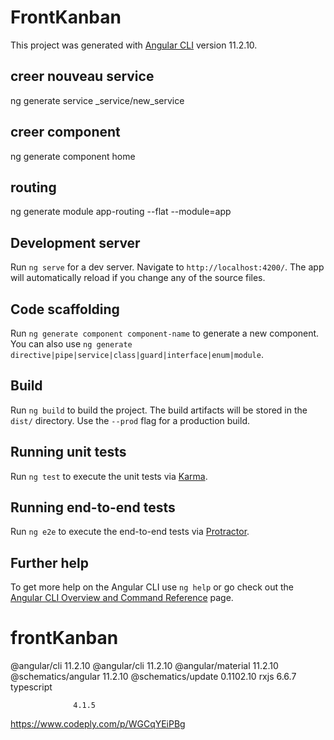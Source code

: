 # FrontKanban

This project was generated with [Angular CLI](https://github.com/angular/angular-cli) version 11.2.10.

## creer nouveau service
ng generate service _service/new_service
## creer component 
ng generate component home
## routing
ng generate module app-routing --flat --module=app


## Development server

Run `ng serve` for a dev server. Navigate to `http://localhost:4200/`. The app will automatically reload if you change any of the source files.

## Code scaffolding

Run `ng generate component component-name` to generate a new component. You can also use `ng generate directive|pipe|service|class|guard|interface|enum|module`.

## Build

Run `ng build` to build the project. The build artifacts will be stored in the `dist/` directory. Use the `--prod` flag for a production build.

## Running unit tests

Run `ng test` to execute the unit tests via [Karma](https://karma-runner.github.io).

## Running end-to-end tests

Run `ng e2e` to execute the end-to-end tests via [Protractor](http://www.protractortest.org/).

## Further help

To get more help on the Angular CLI use `ng help` or go check out the [Angular CLI Overview and Command Reference](https://angular.io/cli) page.
# frontKanban

@angular/cli                    11.2.10
@angular/cli                    11.2.10
@angular/material               11.2.10
@schematics/angular             11.2.10
@schematics/update              0.1102.10
rxjs                            6.6.7
typescript    
                  
                  4.1.5

https://www.codeply.com/p/WGCqYEiPBg
